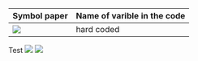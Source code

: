 | Symbol paper |	Name of varible in the code |
|--------------|------------------------------|
| <img src="https://render.githubusercontent.com/render/math?math={\color{white}\alpha_{(ENDO_EPI)}"> | hard coded | 


Test 
<img src="https://render.githubusercontent.com/render/math?math={\L = -\sum_{j}[T_{j}ln(O_{j})] + \frac{\lambda W_{ij}^{2}}{2} \rightarrow \text{one-hot} \rightarrow -ln(O_{c}) + \frac{\lambda W_{ij}^{2}}{2}}#gh-light-mode-only">
<img src="https://render.githubusercontent.com/render/math?math={\color{white}\L = -\sum_{j}[T_{j}ln(O_{j})] + \frac{\lambda W_{ij}^{2}}{2} \rightarrow \text{one-hot} \rightarrow -ln(O_{c}) + \frac{\lambda W_{ij}^{2}}{2}}#gh-dark-mode-only">
